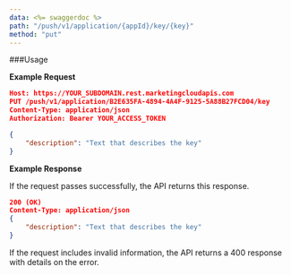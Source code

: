 ```yaml
---
data: <%= swaggerdoc %>
path: "/push/v1/application/{appId}/key/{key}"
method: "put"
---
```

###Usage

**Example Request**

```json
Host: https://YOUR_SUBDOMAIN.rest.marketingcloudapis.com
PUT /push/v1/application/B2E635FA-4894-4A4F-9125-5A88B27FCD04/key
Content-Type: application/json
Authorization: Bearer YOUR_ACCESS_TOKEN

{
    "description": "Text that describes the key"
}
```

**Example Response**

If the request passes successfully, the API returns this response.

```json
200 (OK)
Content-Type: application/json
{
    "description": "Text that describes the key"
}
```
If the request includes invalid information, the API returns a 400 response with details on the error.